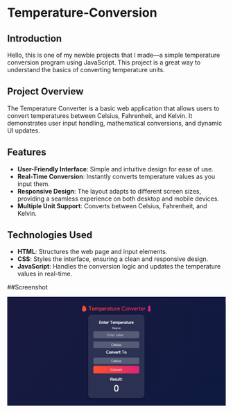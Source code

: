 # Temperature-Conversion

## Introduction
Hello, this is one of my newbie projects that I made—a simple temperature conversion program using JavaScript. This project is a great way to understand the basics of converting temperature units.

## Project Overview
The Temperature Converter is a basic web application that allows users to convert temperatures between Celsius, Fahrenheit, and Kelvin. It demonstrates user input handling, mathematical conversions, and dynamic UI updates.

## Features

- **User-Friendly Interface**: Simple and intuitive design for ease of use.
- **Real-Time Conversion**: Instantly converts temperature values as you input them.
- **Responsive Design**: The layout adapts to different screen sizes, providing a seamless experience on both desktop and mobile devices.
- **Multiple Unit Support**: Converts between Celsius, Fahrenheit, and Kelvin.

## Technologies Used

- **HTML**: Structures the web page and input elements.
- **CSS**: Styles the interface, ensuring a clean and responsive design.
- **JavaScript**: Handles the conversion logic and updates the temperature values in real-time.

##Screenshot

![Temperature Converter](suhu.PNG)
